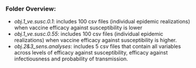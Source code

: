 ### Folder Overview:

- *obj.1_ve.susc.0.1*: includes 100 csv files (individual epidemic realizations) when vaccine efficacy against susceptibility is lower
- *obj.1_ve.susc.0.55*: includes 100 csv files (individual epidemic realizations) when vaccine efficacy against susceptibility is higher.
- *obj.2&3_sens.analyses*: includes 5 csv files that contain all variables across levels of efficacy against susceptibility, efficacy against infectiousness and probability of transmission.